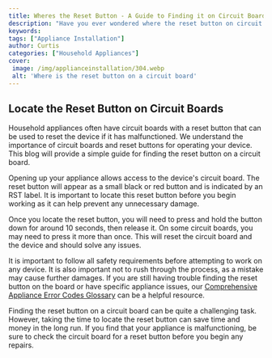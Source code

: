 ```yaml
---
title: Wheres the Reset Button - A Guide to Finding it on Circuit Boards
description: "Have you ever wondered where the reset button on circuit boards is Find out with this guide to locating it - with tips and tricks on how to find the reset button in the right place"
keywords: 
tags: ["Appliance Installation"]
author: Curtis
categories: ["Household Appliances"]
cover: 
 image: /img/applianceinstallation/304.webp
 alt: 'Where is the reset button on a circuit board'
---
```

## Locate the Reset Button on Circuit Boards

Household appliances often have circuit boards with a reset button that can be used to reset the device if it has malfunctioned. We understand the importance of circuit boards and reset buttons for operating your device. This blog will provide a simple guide for finding the reset button on a circuit board. 

Opening up your appliance allows access to the device's circuit board. The reset button will appear as a small black or red button and is indicated by an RST label. It is important to locate this reset button before you begin working as it can help prevent any unnecessary damage. 

Once you locate the reset button, you will need to press and hold the button down for around 10 seconds, then release it. On some circuit boards, you may need to press it more than once. This will reset the circuit board and the device and should solve any issues. 

It is important to follow all safety requirements before attempting to work on any device. It is also important not to rush through the process, as a mistake may cause further damages. If you are still having trouble finding the reset button on the board or have specific appliance issues, our [Comprehensive Appliance Error Codes Glossary](./error-codes/) can be a helpful resource. 

Finding the reset button on a circuit board can be quite a challenging task. However, taking the time to locate the reset button can save time and money in the long run. If you find that your appliance is malfunctioning, be sure to check the circuit board for a reset button before you begin any repairs.

